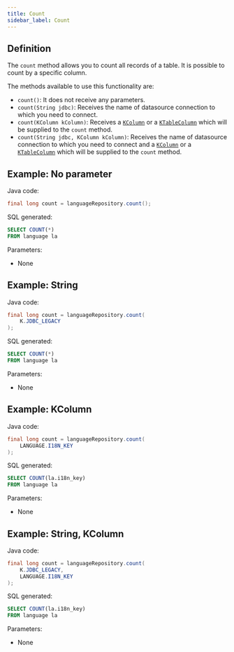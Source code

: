 ```yaml
---
title: Count
sidebar_label: Count
---
```


## Definition

The `count` method allows you to count all records of a table. It is possible to count by a specific column.

The methods available to use this functionality are:

- `count()`: It does not receive any parameters.
- `count(String jdbc)`: Receives the name of datasource connection to which you need to connect.
- `count(KColumn kColumn)`: Receives a [`KColumn`](/docs/misc/select-list-values#2-kcolumn) or a [`KTableColumn`](/docs/misc/select-list-values#1-ktablecolumn) which will be supplied to the `count` method.
- `count(String jdbc, KColumn kColumn)`: Receives the name of datasource connection to which you need to connect and a [`KColumn`](/docs/misc/select-list-values#2-kcolumn) or a [`KTableColumn`](/docs/misc/select-list-values#1-ktablecolumn) which will be supplied to the `count` method.

## Example: No parameter

Java code:

```java
final long count = languageRepository.count();
```

SQL generated:

```sql
SELECT COUNT(*)
FROM language la
```

Parameters:

- None

## Example: String

Java code:

```java
final long count = languageRepository.count(
    K.JDBC_LEGACY
);
```

SQL generated:

```sql
SELECT COUNT(*)
FROM language la
```

Parameters:

- None

## Example: KColumn

Java code:

```java
final long count = languageRepository.count(
    LANGUAGE.I18N_KEY
);
```

SQL generated:

```sql
SELECT COUNT(la.i18n_key)
FROM language la
```

Parameters:

- None

## Example: String, KColumn

Java code:

```java
final long count = languageRepository.count(
    K.JDBC_LEGACY,
    LANGUAGE.I18N_KEY
);
```

SQL generated:

```sql
SELECT COUNT(la.i18n_key)
FROM language la
```

Parameters:

- None